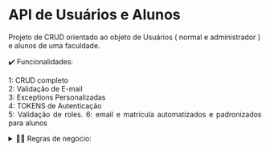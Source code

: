# API de Usuários e Alunos

Projeto de CRUD orientado ao objeto de Usuários ( normal e administrador ) e alunos de uma faculdade.

  <summary>✔️ Funcionalidades:</summary>
      <p align="justify">
      1: CRUD completo<br>
      <!-- 2: Recuperação de senha por email<br> -->
      <!-- 3: Envio de email ao cadastrar usuario<br> -->
      <!-- 4: Validação de cpf<br> -->
      2: Validação de E-mail<br>
      <!-- 6: Validação de datas<br> -->
      3: Exceptions Personalizadas<br>
      4: TOKENS de Autenticação <br>
      5: Validação de roles.
      6: email e matrícula automatizados e padronizados para alunos
      <!-- 9: Documentação com swagger <br> -->
      
  </details>

   <details>
  <summary>👨‍💼 Regras de negocio:</summary>
      <p align="justify">
      1: O usuario com acesso de administrador pode inserir, atualizar, recuperar e deletar dados de todas as páginas. <br>
      <!-- 2: O usuario com acesso de Treinamento pode recuperar dados das páginas relacionadas a Treinamentos.<br> -->
      <!-- 3: O usuario com acesso de Skills pode recuperar dados das páginas relacionadas a Skills. <br> -->
      <!-- 4: O usuario com acesso de treinamento e skills  pode recuperar dados das páginas relacionadas a Skills e treinamentos.<br> -->
      2: Somente um administrador pode cadastrar um novo usuário.<br>
  </details>
